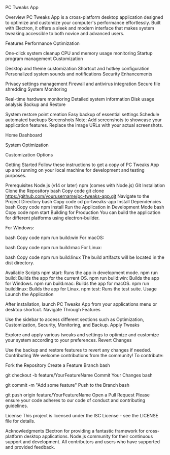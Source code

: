 PC Tweaks App


Overview
PC Tweaks App is a cross-platform desktop application designed to optimize and customize your computer's performance effortlessly. Built with Electron, it offers a sleek and modern interface that makes system tweaking accessible to both novice and advanced users.

Features
Performance Optimization

One-click system cleanup
CPU and memory usage monitoring
Startup program management
Customization

Desktop and theme customization
Shortcut and hotkey configuration
Personalized system sounds and notifications
Security Enhancements

Privacy settings management
Firewall and antivirus integration
Secure file shredding
System Monitoring

Real-time hardware monitoring
Detailed system information
Disk usage analysis
Backup and Restore

System restore point creation
Easy backup of essential settings
Schedule automated backups
Screenshots
Note: Add screenshots to showcase your application features. Replace the image URLs with your actual screenshots.

Home Dashboard

System Optimization

Customization Options

Getting Started
Follow these instructions to get a copy of PC Tweaks App up and running on your local machine for development and testing purposes.

Prerequisites
Node.js (v14 or later)
npm (comes with Node.js)
Git
Installation
Clone the Repository
bash
Copy code
git clone https://github.com/yourusername/pc-tweaks-app.git
Navigate to the Project Directory
bash
Copy code
cd pc-tweaks-app
Install Dependencies
bash
Copy code
npm install
Run the Application in Development Mode
bash
Copy code
npm start
Building for Production
You can build the application for different platforms using electron-builder.

For Windows:

bash
Copy code
npm run build:win
For macOS:

bash
Copy code
npm run build:mac
For Linux:

bash
Copy code
npm run build:linux
The build artifacts will be located in the dist directory.

Available Scripts
npm start: Runs the app in development mode.
npm run build: Builds the app for the current OS.
npm run build:win: Builds the app for Windows.
npm run build:mac: Builds the app for macOS.
npm run build:linux: Builds the app for Linux.
npm test: Runs the test suite.
Usage
Launch the Application

After installation, launch PC Tweaks App from your applications menu or desktop shortcut.
Navigate Through Features

Use the sidebar to access different sections such as Optimization, Customization, Security, Monitoring, and Backup.
Apply Tweaks

Explore and apply various tweaks and settings to optimize and customize your system according to your preferences.
Revert Changes

Use the backup and restore features to revert any changes if needed.
Contributing
We welcome contributions from the community! To contribute:

Fork the Repository
Create a Feature Branch
bash

git checkout -b feature/YourFeatureName
Commit Your Changes
bash

git commit -m "Add some feature"
Push to the Branch
bash

git push origin feature/YourFeatureName
Open a Pull Request
Please ensure your code adheres to our code of conduct and contributing guidelines.

License
This project is licensed under the ISC License - see the LICENSE file for details.

Acknowledgments
Electron for providing a fantastic framework for cross-platform desktop applications.
Node.js community for their continuous support and development.
All contributors and users who have supported and provided feedback.
